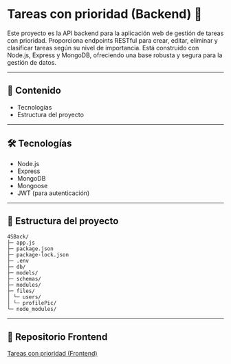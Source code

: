 # Tareas con prioridad (Backend) 🚀

Este proyecto es la API backend para la aplicación web de gestión de tareas con prioridad. Proporciona endpoints RESTful para crear, editar, eliminar y clasificar tareas según su nivel de importancia. Está construido con Node.js, Express y MongoDB, ofreciendo una base robusta y segura para la gestión de datos.

---

## 🧭 Contenido

- Tecnologías
- Estructura del proyecto

---

## 🛠 Tecnologías

- Node.js
- Express
- MongoDB
- Mongoose
- JWT (para autenticación)

---

## 📁 Estructura del proyecto

```
4SBack/
├─ app.js
├─ package.json
├─ package-lock.json
├─ .env
├─ db/
├─ models/
├─ schemas/
├─ modules/
├─ files/
│ └─ users/
│ └─ profilePic/
└─ node_modules/
```

---

## 🔗 Repositorio Frontend

[Tareas con prioridad (Frontend)](https://github.com/CristianArevaloDuran/4SFront)